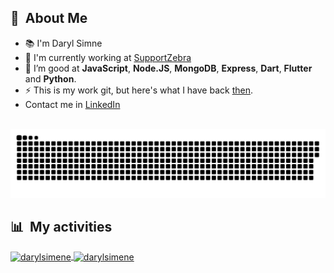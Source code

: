 <div>

  ## 🧭 &nbsp;About Me

  - 📚 I'm Daryl Simne
  - 🔭 I'm currently working at <a href="https://www.linkedin.com/company/support-zebra-an-fbc-company-/">SupportZebra</a>
  - 🌱  I’m good at  **JavaScript**, **Node.JS**, **MongoDB**, **Express**, **Dart**, **Flutter** and **Python**.
  - ⚡ This is my work git, but here's what I have back <a href="https://github.com/johndarylsimene">then</a>.
  - Contact me in <a href="https://www.linkedin.com/in/john-daryl-simene-ab59bb219/">LinkedIn</a>

  <br>
  

</div>

<!---
darylsimene/darylsimene is a ✨ special ✨ repository because its `README.md` (this file) appears on your GitHub profile.
You can click the Preview link to take a look at your changes.
--->

<div>
  <img src="https://github.com/Pepyn0/Pepyn0/raw/output/github-contribution-grid-snake.svg" alt="snake"></center>
</div>

<div>

  ## 📊 &nbsp;My activities
  <a href="https://github.com/darylsimene">
    <img width=450 height=170 align="center" alt="darylsimene" src="https://github-readme-stats.vercel.app/api?username=darylsimene&theme=midnight-purple&show_icons=true&bg_color=0D1117&hide_border=true&count_private=true" />
  </a>
  <a href="https://github.com/darylsimene">
    <img align="center" alt="darylsimene" src="https://github-readme-stats.vercel.app/api/top-langs/?username=darylsimene&theme=midnight-purple&layout=compact&bg_color=0D1117&hide_border=true&count_private=true" />
  </a>
</div>

<div>

